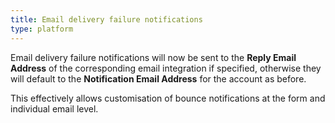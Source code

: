 ```yaml
---
title: Email delivery failure notifications
type: platform
---
```


Email delivery failure notifications will now be sent to the **Reply Email Address** of the corresponding email integration if specified, otherwise they will default to the **Notification Email Address** for the account as before.

This effectively allows customisation of bounce notifications at the form and individual email level.